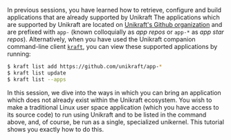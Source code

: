 In previous sessions, you have learned how to retrieve, configure and build applications that are already supported by Unikraft
The applications which are supported by Unikraft are located on [Unikraft's Github organization](https://github.com/unikraft) and are prefixed with `app-` (known colloquially as *app repos* or `app-*` as *app star repos*).
Alternatively, when you have used the Unikraft companion command-line client [`kraft`](https://github.com/unikraft/kraft), you can view these supported applications by running:

```bash
$ kraft list add https://github.com/unikraft/app-*
$ kraft list update
$ kraft list --apps
```

In this session, we dive into the ways in which you can bring an application which does not already exist within the Unikraft ecosystem.
You wish to make a traditional Linux user space application (which you have access to its source code) to run using Unikraft and to be listed in the command above, and, of course, be run as a single, specialized unikernel.
This tutorial shows you exactly how to do this.
